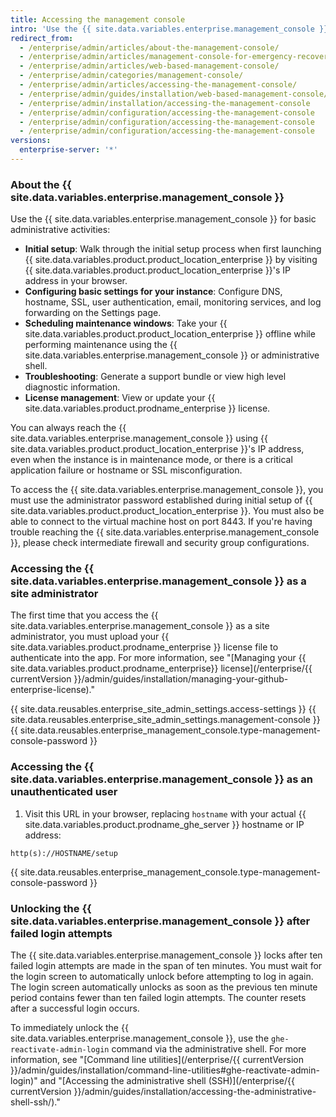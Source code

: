 ```yaml
---
title: Accessing the management console
intro: 'Use the {{ site.data.variables.enterprise.management_console }} to set up and configure {{ site.data.variables.product.product_location }}, schedule maintenance windows, troubleshoot issues, and manage your license.'
redirect_from:
  - /enterprise/admin/articles/about-the-management-console/
  - /enterprise/admin/articles/management-console-for-emergency-recovery/
  - /enterprise/admin/articles/web-based-management-console/
  - /enterprise/admin/categories/management-console/
  - /enterprise/admin/articles/accessing-the-management-console/
  - /enterprise/admin/guides/installation/web-based-management-console/
  - /enterprise/admin/installation/accessing-the-management-console
  - /enterprise/admin/configuration/accessing-the-management-console
  - /enterprise/admin/configuration/accessing-the-management-console
  - /enterprise/admin/configuration/accessing-the-management-console
versions:
  enterprise-server: '*'
---
```


### About the {{ site.data.variables.enterprise.management_console }}

Use the {{ site.data.variables.enterprise.management_console }} for basic administrative activities:
- **Initial setup**: Walk through the initial setup process when first launching {{ site.data.variables.product.product_location_enterprise }} by visiting {{ site.data.variables.product.product_location_enterprise }}'s IP address in your browser.
- **Configuring basic settings for your instance**: Configure DNS, hostname, SSL, user authentication, email, monitoring services, and log forwarding on the Settings page.
- **Scheduling maintenance windows**: Take your {{ site.data.variables.product.product_location_enterprise }} offline while performing maintenance using the {{ site.data.variables.enterprise.management_console }} or administrative shell.
- **Troubleshooting**: Generate a support bundle or view high level diagnostic information.
- **License management**: View or update your {{ site.data.variables.product.prodname_enterprise }} license.

You can always reach the {{ site.data.variables.enterprise.management_console }} using {{ site.data.variables.product.product_location_enterprise }}'s IP address, even when the instance is in maintenance mode, or there is a critical application failure or hostname or SSL misconfiguration.

To access the {{ site.data.variables.enterprise.management_console }}, you must use the administrator password established during initial setup of {{ site.data.variables.product.product_location_enterprise }}. You must also be able to connect to the virtual machine host on port 8443. If you're having trouble reaching the {{ site.data.variables.enterprise.management_console }}, please check intermediate firewall and security group configurations.

### Accessing the {{ site.data.variables.enterprise.management_console }} as a site administrator

The first time that you access the {{ site.data.variables.enterprise.management_console }} as a site administrator, you must upload your {{ site.data.variables.product.prodname_enterprise }} license file to authenticate into the app. For more information, see "[Managing your {{ site.data.variables.product.prodname_enterprise}} license](/enterprise/{{ currentVersion }}/admin/guides/installation/managing-your-github-enterprise-license)."

{{ site.data.reusables.enterprise_site_admin_settings.access-settings }}
{{ site.data.reusables.enterprise_site_admin_settings.management-console }}
{{ site.data.reusables.enterprise_management_console.type-management-console-password }}

### Accessing the {{ site.data.variables.enterprise.management_console }} as an unauthenticated user

1. Visit this URL in your browser, replacing `hostname` with your actual {{ site.data.variables.product.prodname_ghe_server }} hostname or IP address:
  ```shell
  http(s)://HOSTNAME/setup
  ```
{{ site.data.reusables.enterprise_management_console.type-management-console-password }}

### Unlocking the {{ site.data.variables.enterprise.management_console }} after failed login attempts

The {{ site.data.variables.enterprise.management_console }} locks after ten failed login attempts are made in the span of ten minutes. You must wait for the login screen to automatically unlock before attempting to log in again. The login screen automatically unlocks as soon as the previous ten minute period contains fewer than ten failed login attempts. The counter resets after a successful login occurs.

To immediately unlock the {{ site.data.variables.enterprise.management_console }}, use the `ghe-reactivate-admin-login` command via the administrative shell. For more information, see "[Command line utilities](/enterprise/{{ currentVersion }}/admin/guides/installation/command-line-utilities#ghe-reactivate-admin-login)" and "[Accessing the administrative shell (SSH)](/enterprise/{{ currentVersion }}/admin/guides/installation/accessing-the-administrative-shell-ssh/)."
